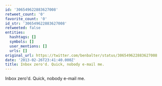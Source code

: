 ```yaml
---
id: '306549622883627008'
retweet_count: '0'
favorite_count: '0'
id_str: '306549622883627008'
retweeted: false
entities:
  hashtags: []
  symbols: []
  user_mentions: []
  urls: []
original_url: https://twitter.com/benbalter/status/306549622883627008
date: '2013-02-26T23:41:40.000Z'
title: Inbox zero'd. Quick, nobody e-mail me.
---
```


Inbox zero'd. Quick, nobody e-mail me.